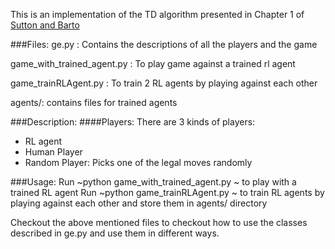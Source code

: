 This is an implementation of the TD algorithm presented in Chapter 1 of [Sutton and Barto](https://webdocs.cs.ualberta.ca/~sutton/book/bookdraft2016sep.pdf)

###Files:
ge.py : Contains the descriptions of all the players and the game

game_with_trained_agent.py : To play game against a trained rl agent

game_trainRLAgent.py : To train 2 RL agents by playing against each other

agents/: contains files for trained agents

###Description:
####Players:
There are 3 kinds of players:
* RL agent
* Human Player
* Random Player: Picks one of the legal moves randomly

###Usage:
Run ~python game_with_trained_agent.py ~ to play with a trained RL agent
Run ~python game_trainRLAgent.py  ~ to train RL agents by playing against each other and store them in agents/ directory

Checkout the above mentioned files to checkout how to use the classes described in ge.py and use them in different ways. 
